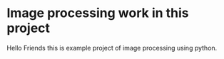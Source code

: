 # Image processing work in this project

Hello Friends this is example project of image processing using python.